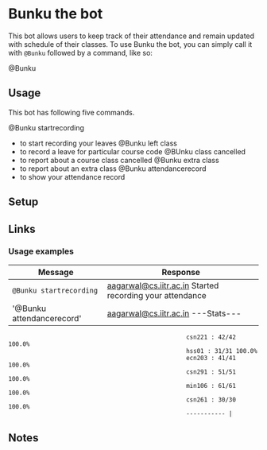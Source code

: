 # Bunku the bot

This bot allows users to keep track of their attendance and remain updated with schedule of their classes.
To use
Bunku the bot, you can simply call it with `@Bunku` followed by a command,
like so:

@Bunku <command>


## Usage

This bot has following five commands.

 @Bunku startrecording 
 - to start recording your leaves
@Bunku left <course-code> class 
 - to record a leave for particular course code
@BUnku <course-code> class cancelled
 - to report about a course class cancelled
@Bunku extra class <course-code> 
 - to report about an extra class
@Bunku attendancerecord 
 - to show your attendance record

## Setup

## Links

### Usage examples

| Message | Response |
| ------- | ------ |
| `@Bunku startrecording` | aagarwal@cs.iitr.ac.in Started recording your attendance |
| '@Bunku attendancerecord' |aagarwal@cs.iitr.ac.in   ---Stats---
                                                      csn221 : 42/42 100.0%
                                                      hss01 : 31/31 100.0%
                                                      ecn203 : 41/41 100.0%
                                                      csn291 : 51/51 100.0%
                                                      min106 : 61/61 100.0%
                                                      csn261 : 30/30 100.0%
                                                      ----------- |

## Notes

